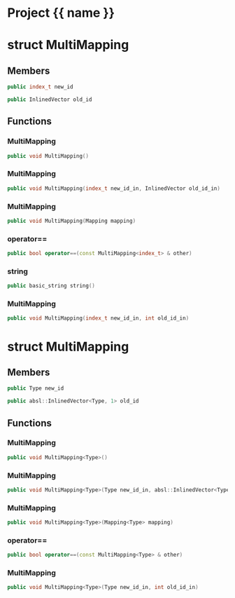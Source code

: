 <script setup>
import {useRoute} from 'vitepress'
const {path} = useRoute()
const tokens = path.split('/')
const words = tokens[2].split('-');
for (let i = 0; i < words.length; i++) {
    words[i] = words[i].charAt(0).toUpperCase() + words[i].slice(1);
    words[i] = words[i].replace('geode', 'Geode')
}
const name = words.join('-');
</script>
# Project {{ name }}

# struct MultiMapping


## Members

```cpp
public index_t new_id

```

```cpp
public InlinedVector old_id

```



## Functions

### MultiMapping

```cpp
public void MultiMapping()
```


### MultiMapping

```cpp
public void MultiMapping(index_t new_id_in, InlinedVector old_id_in)
```


### MultiMapping

```cpp
public void MultiMapping(Mapping mapping)
```


### operator==

```cpp
public bool operator==(const MultiMapping<index_t> & other)
```


### string

```cpp
public basic_string string()
```


### MultiMapping

```cpp
public void MultiMapping(index_t new_id_in, int old_id_in)
```




# struct MultiMapping


## Members

```cpp
public Type new_id

```

```cpp
public absl::InlinedVector<Type, 1> old_id

```



## Functions

### MultiMapping

```cpp
public void MultiMapping<Type>()
```


### MultiMapping

```cpp
public void MultiMapping<Type>(Type new_id_in, absl::InlinedVector<Type, 1> old_id_in)
```


### MultiMapping

```cpp
public void MultiMapping<Type>(Mapping<Type> mapping)
```


### operator==

```cpp
public bool operator==(const MultiMapping<Type> & other)
```


### MultiMapping

```cpp
public void MultiMapping<Type>(Type new_id_in, int old_id_in)
```




